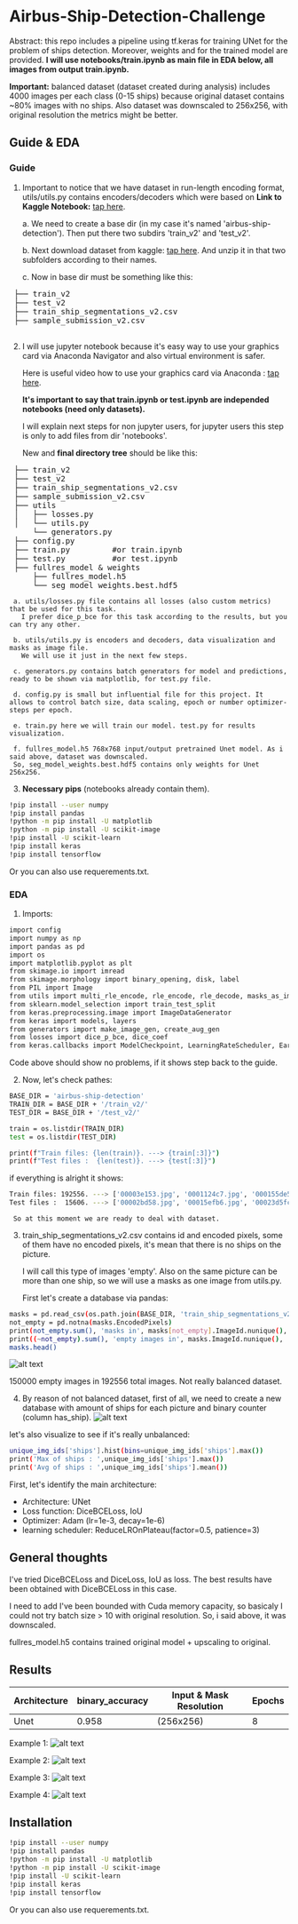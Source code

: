 # Airbus-Ship-Detection-Challenge

Abstract: this repo includes a pipeline using tf.keras for training UNet for the problem of ships detection.
Moreover, weights and for the trained model are provided. **I will use notebooks/train.ipynb as main file in EDA below, all images from output train.ipynb.**

**Important:** balanced dataset (dataset created during analysis) includes 4000 images per each class (0-15 ships) because original dataset contains ~80% images with no ships. Also dataset was downscaled to 256x256, with original resolution the metrics might be better.

## Guide & EDA
### Guide

1. Important to notice that we have dataset in run-length encoding format, utils/utils.py contains encoders/decoders which were based on 
 **Link to Kaggle Notebook:** [tap here](https://www.kaggle.com/paulorzp/run-length-encode-and-decode).
 
   a. We need to create a base dir (in my case it's named 'airbus-ship-detection'). Then put there two subdirs 'train_v2' and 'test_v2'.
 
   b. Next download dataset from kaggle: [tap here](https://www.kaggle.com/competitions/airbus-ship-detection/data). And unzip it in that two subfolders according to their names.
 
   c. Now in base dir must be something like this:
 <pre>
 ├── train_v2
 ├── test_v2
 ├── train_ship_segmentations_v2.csv
 ├── sample_submission_v2.csv
 </pre>
 
2. I will use jupyter notebook because it's easy way to use your graphics card via Anaconda Navigator and also virtual environment is safer.

   Here is useful video how to use your graphics card via Anaconda : [tap here](https://www.youtube.com/watch?v=r31jnE7pR-g).

   **It's important to say that train.ipynb or test.ipynb are independed notebooks (need only datasets).**
   
   I will explain next steps for non jupyter users, for jupyter users this step is only to add files from dir 'notebooks'.

   New and **final directory tree** should be like this:
<pre>
 ├── train_v2
 ├── test_v2
 ├── train_ship_segmentations_v2.csv
 ├── sample_submission_v2.csv
 ├── utils
 │   ├── losses.py
 │   └── utils.py
     └── generators.py
 ├── config.py
 ├── train.py         #or train.ipynb
 ├── test.py          #or test.ipynb
 ├── fullres_model & weights
     ├── fullres_model.h5
     └── seg_model_weights.best.hdf5
</pre>

     a. utils/losses.py file contains all losses (also custom metrics) that be used for this task.
       I prefer dice_p_bce for this task according to the results, but you can try any other. 
  
     b. utils/utils.py is encoders and decoders, data visualization and masks as image file.
       We will use it just in the next few steps.
  
     c. generators.py contains batch generators for model and predictions, ready to be shown via matplotlib, for test.py file.
     
     d. config.py is small but influential file for this project. It allows to control batch size, data scaling, epoch or number optimizer-steps per epoch. 
     
     e. train.py here we will train our model. test.py for results visualization.
     
     f. fullres_model.h5 768x768 input/output pretrained Unet model. As i said above, dataset was downscaled.
     So, seg_model_weights.best.hdf5 contains only weights for Unet 256x256.
     
3. **Necessary pips** (notebooks already contain them).

```sh
!pip install --user numpy
!pip install pandas
!python -m pip install -U matplotlib
!python -m pip install -U scikit-image
!pip install -U scikit-learn
!pip install keras
!pip install tensorflow
```

Or you can also use requerements.txt.

### EDA

1. Imports:
```sh
import config
import numpy as np
import pandas as pd
import os
import matplotlib.pyplot as plt
from skimage.io import imread
from skimage.morphology import binary_opening, disk, label
from PIL import Image
from utils import multi_rle_encode, rle_encode, rle_decode, masks_as_image, masks_as_color, showImage
from sklearn.model_selection import train_test_split
from keras.preprocessing.image import ImageDataGenerator
from keras import models, layers
from generators import make_image_gen, create_aug_gen
from losses import dice_p_bce, dice_coef
from keras.callbacks import ModelCheckpoint, LearningRateScheduler, EarlyStopping, ReduceLROnPlateau
```

   Code above should show no problems, if it shows step back to the guide.

2. Now, let's check pathes:
```sh
BASE_DIR = 'airbus-ship-detection'
TRAIN_DIR = BASE_DIR + '/train_v2/'
TEST_DIR = BASE_DIR + '/test_v2/'
```

```sh
train = os.listdir(TRAIN_DIR)
test = os.listdir(TEST_DIR)

print(f"Train files: {len(train)}. ---> {train[:3]}")
print(f"Test files :  {len(test)}. ---> {test[:3]}")
```
  if everything is alright it shows:
```sh
Train files: 192556. ---> ['00003e153.jpg', '0001124c7.jpg', '000155de5.jpg']
Test files :  15606. ---> ['00002bd58.jpg', '00015efb6.jpg', '00023d5fc.jpg']
```

     So at this moment we are ready to deal with dataset.

3. train_ship_segmentations_v2.csv contains id and encoded pixels, some of them have no encoded pixels, it's mean that there is no ships on the picture.

     I will call this type of images 'empty'. Also on the same picture can be more than one ship, so we will use a masks as one image from utils.py.

     First let's create a database via pandas:
```sh
masks = pd.read_csv(os.path.join(BASE_DIR, 'train_ship_segmentations_v2.csv'))
not_empty = pd.notna(masks.EncodedPixels)
print(not_empty.sum(), 'masks in', masks[not_empty].ImageId.nunique(), 'images')
print((~not_empty).sum(), 'empty images in', masks.ImageId.nunique(), 'total images')
masks.head()
```
 ![alt text](images/eda/main_database.PNG)

   150000 empty images in 192556 total images. Not really balanced dataset.

4. By reason of not balanced dataset, first of all, we need to create a new database with amount of ships for each picture and binary counter (column has_ship).
![alt text](images/eda/processed_database.PNG)

 let's also visualize to see if it's really unbalanced:
 ```sh
 unique_img_ids['ships'].hist(bins=unique_img_ids['ships'].max())
 print('Max of ships : ',unique_img_ids['ships'].max())
 print('Avg of ships : ',unique_img_ids['ships'].mean())
```



First, let's identify the main architecture:

 - Architecture: UNet
 - Loss function: DiceBCELoss, IoU
 - Optimizer: Adam (lr=1e-3, decay=1e-6)
 - learning scheduler: ReduceLROnPlateau(factor=0.5, patience=3)
 
 ## General thoughts
 
 
 
 I've tried DiceBCELoss and DiceLoss, IoU as loss.
 The best results have been obtained with DiceBCELoss in this case.
 
 I need to add I've been bounded with Cuda memory capacity, so basicaly I could not try batch size > 10 with original resolution. So, i said above, it was downscaled.
 
fullres_model.h5 contains trained original model + upscaling to original.

## Results
| Architecture | binary_accuracy | Input & Mask Resolution | Epochs |
| ------ | ------ | ------ | ------ |
| Unet | 0.958 | (256x256)  | 8 |

Example 1:
 ![alt text](images/pred1.PNG)
 
Example 2: 
 ![alt text](images/pred2.PNG)
 
Example 3: 
 ![alt text](images/pred3.PNG)
 
Example 4: 
 ![alt text](images/pred4.PNG)
 
 ## Installation

```sh
!pip install --user numpy
!pip install pandas
!python -m pip install -U matplotlib
!python -m pip install -U scikit-image
!pip install -U scikit-learn
!pip install keras
!pip install tensorflow
```

Or you can also use requerements.txt.

